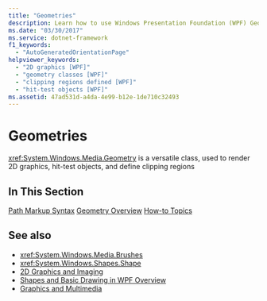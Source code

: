 ```yaml
---
title: "Geometries"
description: Learn how to use Windows Presentation Foundation (WPF) Geometry to render 2D graphics, hit-test objects, and define clipping regions.
ms.date: "03/30/2017"
ms.service: dotnet-framework
f1_keywords: 
  - "AutoGeneratedOrientationPage"
helpviewer_keywords: 
  - "2D graphics [WPF]"
  - "geometry classes [WPF]"
  - "clipping regions defined [WPF]"
  - "hit-test objects [WPF]"
ms.assetid: 47ad531d-a4da-4e99-b12e-1de710c32493
---
```

# Geometries

<xref:System.Windows.Media.Geometry> is a versatile class, used to render 2D graphics, hit-test objects, and define clipping regions

## In This Section

[Path Markup Syntax](path-markup-syntax.md)
[Geometry Overview](geometry-overview.md)
[How-to Topics](geometries-how-to-topics.md)

## See also

- <xref:System.Windows.Media.Brushes>
- <xref:System.Windows.Shapes.Shape>
- [2D Graphics and Imaging](../advanced/optimizing-performance-2d-graphics-and-imaging.md)
- [Shapes and Basic Drawing in WPF Overview](shapes-and-basic-drawing-in-wpf-overview.md)
- [Graphics and Multimedia](index.md)
